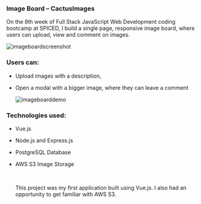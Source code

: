 

### Image Board – CactusImages

On the 8th week of Full Stack JavaScript Web Development coding bootcamp at SPICED, I build a single page, responsive image board, where users can upload, view and comment on images.

![imageboardscreenshot](https://github.com/spicedacademy/horseradish-imageboard/blob/lina/imageboardscreenshot.jpg)

### Users can:

- Upload images with a description,

- Open a modal with a bigger image, where they can leave a comment

  ![imageboarddemo](https://github.com/spicedacademy/horseradish-imageboard/blob/lina/imageboarddemo.gif)

### Technologies used:

- Vue.js

- Node.js and Express.js

- PostgreSQL Database

- AWS S3 Image Storage

  ​

  This project was my first application built using  Vue.js. I also had an opportunity to get familiar with AWS S3.


